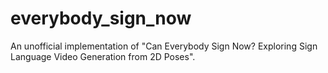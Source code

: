 # everybody_sign_now
An unofficial implementation of "Can Everybody Sign Now? Exploring Sign Language Video Generation from 2D Poses".

